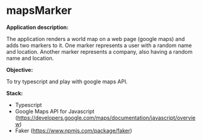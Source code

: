# mapsMarker

**Application description:**

The application renders a world map on a web page (google maps) and adds two markers to it.
One marker represents a user with a random name and location.
Another marker represents a company, also having a random name and location.

**Objective:**

To try typescript and play with google maps API.

**Stack:**

- Typescript
- Google Maps API for Javascript (https://developers.google.com/maps/documentation/javascript/overview)
- Faker (https://www.npmjs.com/package/faker)

